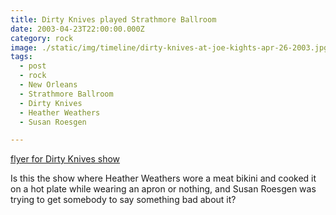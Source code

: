 ```yaml
---
title: Dirty Knives played Strathmore Ballroom
date: 2003-04-23T22:00:00.000Z
category: rock
image: ./static/img/timeline/dirty-knives-at-joe-kights-apr-26-2003.jpg
tags:
  - post 
  - rock
  - New Orleans
  - Strathmore Ballroom
  - Dirty Knives
  - Heather Weathers
  - Susan Roesgen

---
```


[flyer for Dirty Knives show](/static/img/rock/dirty-knives-at-joe-kights-apr-26-2003.jpg "flyer for Dirty Knives show")

Is this the show where Heather Weathers wore a meat bikini and cooked it on a hot plate while wearing an apron or nothing, and Susan Roesgen was trying to get somebody to say something bad about it?
